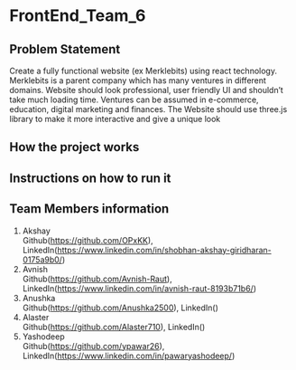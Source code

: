 # FrontEnd_Team_6

## Problem Statement

Create a fully functional website (ex Merklebits) using react technology. Merklebits is a parent company which has many ventures in different domains. Website should look professional, user friendly UI and shouldn’t take much loading time. Ventures can be assumed in e-commerce, education, digital marketing and finances. The Website should use three.js library to make it more interactive and give a unique look

## How the project works

## Instructions on how to run it

## Team Members information

1. Akshay <br>
   Github(https://github.com/OPxKK), LinkedIn(https://www.linkedin.com/in/shobhan-akshay-giridharan-0175a9b0/)
2. Avnish <br>
   Github(https://github.com/Avnish-Raut), LinkedIn(https://www.linkedin.com/in/avnish-raut-8193b71b6/)
3. Anushka <br>
   Github(https://github.com/Anushka2500), LinkedIn()
4. Alaster <br>
   Github(https://github.com/Alaster710), LinkedIn()
5. Yashodeep <br>
   Github(https://github.com/ypawar26), LinkedIn(https://www.linkedin.com/in/pawaryashodeep/)
